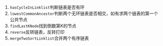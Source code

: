 1. `hasCycleInLinklist`判断链表是否有环  
2. `lowestCommonAncestor`判断两个无环链表是否相交，如有求两个链表的第一个公共节点   
3. `findLastKNode`找到倒数第K的节点  
4. `reverse`反转链表，反转打印   
5. `mergeTwoSortLinklist`合并两个有序链表   